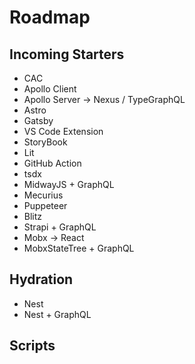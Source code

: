 # Roadmap

## Incoming Starters

- CAC
- Apollo Client
- Apollo Server -> Nexus / TypeGraphQL
- Astro
- Gatsby
- VS Code Extension
- StoryBook
- Lit
- GitHub Action
- tsdx
- MidwayJS + GraphQL
- Mecurius
- Puppeteer
- Blitz
- Strapi + GraphQL
- Mobx -> React
- MobxStateTree + GraphQL

## Hydration

- Nest
- Nest + GraphQL

## Scripts
